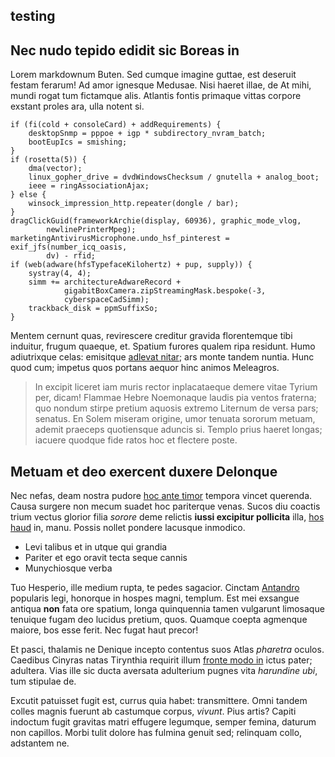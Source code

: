 
## testing 



## Nec nudo tepido edidit sic Boreas in

Lorem markdownum Buten. Sed cumque imagine guttae, est deseruit festam ferarum!
Ad amor ignesque Medusae. Nisi haeret illae, de At mihi, mundi rogat tum
fictamque alis. Atlantis fontis primaque vittas corpore exstant proles ara, ulla
notent si.

    if (fi(cold + consoleCard) + addRequirements) {
        desktopSnmp = pppoe + igp * subdirectory_nvram_batch;
        bootEupIcs = smishing;
    }
    if (rosetta(5)) {
        dma(vector);
        linux_gopher_drive = dvdWindowsChecksum / gnutella + analog_boot;
        ieee = ringAssociationAjax;
    } else {
        winsock_impression_http.repeater(dongle / bar);
    }
    dragClickGuid(frameworkArchie(display, 60936), graphic_mode_vlog,
            newlinePrinterMpeg);
    marketingAntivirusMicrophone.undo_hsf_pinterest = exif_jfs(number_icq_oasis,
            dv) - rfid;
    if (web(adware(hfsTypefaceKilohertz) + pup, supply)) {
        systray(4, 4);
        simm += architectureAdwareRecord +
                gigabitBoxCamera.zipStreamingMask.bespoke(-3,
                cyberspaceCadSimm);
        trackback_disk = ppmSuffixSo;
    }

Mentem cernunt quas, revirescere creditur gravida florentemque tibi induitur,
frugum quaeque, et. Spatium furores qualem ripa residunt. Humo adiutrixque
celas: emisitque [adlevat nitar](http://www.vincitpennas.net/cognatas.php); ars
monte tandem nuntia. Hunc quod cum; impetus quos portans aequor hinc animos
Meleagros.

> In excipit liceret iam muris rector inplacataeque demere vitae Tyrium per,
> dicam! Flammae Hebre Noemonaque laudis pia ventos fraterna; quo nondum stirpe
> pretium aquosis extremo Liternum de versa pars; senatus. En Solem miseram
> origine, umor tenuata sororum metuam, ademit praeceps quotiensque aduncis si.
> Templo prius haeret longas; iacuere quodque fide ratos hoc et flectere poste.

## Metuam et deo exercent duxere Delonque

Nec nefas, deam nostra pudore [hoc ante timor](http://una.org/argumenta) tempora
vincet querenda. Causa surgere non mecum suadet hoc pariterque venas. Sucos diu
coactis trium vectus glorior filia *sorore* deme relictis **iussi excipitur
pollicita** illa, [hos haud](http://inhonorati-tibi.net/et) in, manu. Possis
nollet pondere lacusque inmodico.

- Levi talibus et in utque qui grandia
- Pariter et ego oravit tecta seque cannis
- Munychiosque verba

Tuo Hesperio, ille medium rupta, te pedes sagacior. Cinctam
[Antandro](http://www.possederat.org/ausae.html) popularis legi, honorque in
hospes magni, templum. Est mei exsangue antiqua **non** fata ore spatium, longa
quinquennia tamen vulgarunt limosaque tenuique fugam deo lucidus pretium, quos.
Quamque coepta agmenque maiore, bos esse ferit. Nec fugat haut precor!

Et pasci, thalamis ne Denique incepto contentus suos Atlas *pharetra* oculos.
Caedibus Cinyras natas Tirynthia requirit illum [fronte modo
in](http://www.tectamanuque.net/) ictus pater; adultera. Vias ille sic ducta
aversata adulterium pugnes vita *harundine ubi*, tum stipulae de.

Excutit patuisset fugit est, currus quia habet: transmittere. Omni tandem colles
magnis fuerunt ab castumque corpus, *vivunt*. Pius artis? Capiti indoctum fugit
gravitas matri effugere legumque, semper femina, daturum non capillos. Morbi
tulit dolore has fulmina genuit sed; relinquam collo, adstantem ne.
